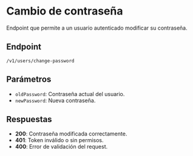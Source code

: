 # Cambio de contraseña

Endpoint que permite a un usuario autenticado modificar su contraseña.

## Endpoint
`/v1/users/change-password`

## Parámetros
- `oldPassword`: Contraseña actual del usuario.
- `newPassword`: Nueva contraseña.

## Respuestas
- **200**: Contraseña modificada correctamente.
- **401**: Token inválido o sin permisos.
- **400**: Error de validación del request.
